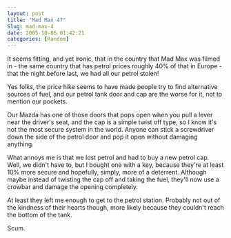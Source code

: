 ```yaml
---
layout: post
title: "Mad Max 4?"
Slug: mad-max-4
date: 2005-10-06 01:42:21
categories: [Random]
---
```

It seems fitting, and yet ironic, that in the country that Mad Max was filmed in - the same country that has petrol prices roughly 40% of that in Europe - that the night before last, we had all our petrol stolen!

Yes folks, the price hike seems to have made people try to find alternative sources of fuel, and our petrol tank door and cap are the worse for it, not to mention our pockets.

Our Mazda has one of those doors that pops open when you pull a lever near the driver's seat, and the cap is a simple twist off type, so I know it's not the most secure system in the world. Anyone can stick a screwdriver down the side of the petrol door and pop it open without damaging anything.

What annoys me is that we lost petrol and had to buy a new petrol cap. Well, we didn't have to, but I bought one with a key, because they're at least 10% more secure and hopefully, simply, more of a deterrent. Although maybe instead of twisting the cap off and taking the fuel, they'll now use a crowbar and damage the opening completely.

At least they left me enough to get to the petrol station. Probably not out of the kindness of their hearts though, more likely because they couldn't reach the bottom of the tank.

Scum.
